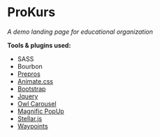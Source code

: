 # ProKurs

*A demo landing page for educational organization*

**Tools & plugins used:**

* SASS
* Bourbon
* [Prepros](https://prepros.io/) 
* [Animate.css](https://daneden.github.io/animate.css/)
* [Bootstrap](http://getbootstrap.com/)
* [Jquery](https://jquery.com)
* [Owl Carousel](http://www.owlcarousel.owlgraphic.com/)
* [Magnific PopUp](http://dimsemenov.com/plugins/magnific-popup)
* [Stellar.js](http://markdalgleish.com/projects/stellar.js/)
* [Waypoints](https://github.com/imakewebthings/waypoints)




